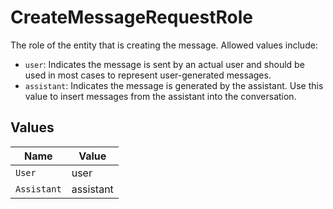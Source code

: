 # CreateMessageRequestRole

The role of the entity that is creating the message. Allowed values include:
- `user`: Indicates the message is sent by an actual user and should be used in most cases to represent user-generated messages.
- `assistant`: Indicates the message is generated by the assistant. Use this value to insert messages from the assistant into the conversation.



## Values

| Name        | Value       |
| ----------- | ----------- |
| `User`      | user        |
| `Assistant` | assistant   |